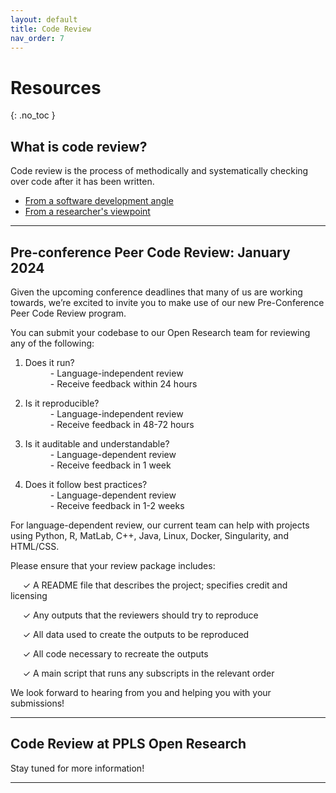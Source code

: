 ```yaml
---
layout: default
title: Code Review
nav_order: 7
---
```


# Resources

{: .no_toc }

<!-- <details open markdown="block">
  <summary>
    Table of contents
  </summary>
  {: .text-delta }
1. TOC
{:toc}
</details>

--- -->

## What is code review?
Code review is the process of methodically and systematically checking over code after it has been written.
- [From a software development angle](https://about.gitlab.com/topics/version-control/what-is-code-review/)
- [From a researcher's viewpoint](https://debruine.github.io/talks/CompCogSci-2023/)

---

## Pre-conference Peer Code Review: January 2024

Given the upcoming conference deadlines that many of us are working towards, we’re excited to invite you to make use of our new Pre-Conference Peer Code Review program. 

You can submit your codebase to our Open Research team for reviewing any of the following:
<ol>
  <li>
    <dl>
      <dt> Does it run? </dt>
      <dd>- Language-independent review </dd>
      <dd>- Receive feedback within 24 hours </dd>
    </dl>
  </li>
  <li>
    <dl>
      <dt> Is it reproducible? </dt>
      <dd>- Language-independent review </dd>
      <dd>- Receive feedback in 48-72 hours </dd>
    </dl>
  </li>
  <li>
    <dl>
      <dt> Is it auditable and understandable? </dt>
      <dd>- Language-dependent review </dd>
      <dd>- Receive feedback in 1 week </dd>
    </dl>
  </li>
  <li>
    <dl>
      <dt> Does it follow best practices? </dt>
      <dd>- Language-dependent review </dd>
      <dd>- Receive feedback in 1-2 weeks </dd>
    </dl>
  </li>
</ol>

For language-dependent review, our current team can help with projects using Python, R, MatLab, C++, Java, Linux, Docker, Singularity, and HTML/CSS.  

Please ensure that your review package includes: 

&nbsp;&nbsp;&nbsp;&nbsp; ✓ A README file that describes the project; specifies credit and licensing

&nbsp;&nbsp;&nbsp;&nbsp; ✓ Any outputs that the reviewers should try to reproduce

&nbsp;&nbsp;&nbsp;&nbsp; ✓ All data used to create the outputs to be reproduced

&nbsp;&nbsp;&nbsp;&nbsp; ✓ All code necessary to recreate the outputs

&nbsp;&nbsp;&nbsp;&nbsp; ✓ A main script that runs any subscripts in the relevant order

We look forward to hearing from you and helping you with your submissions! 

---

## Code Review at PPLS Open Research

Stay tuned for more information!

---
